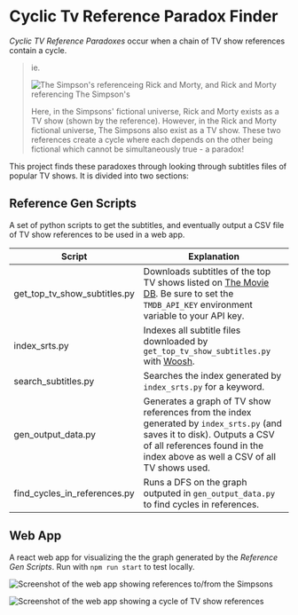 # Cyclic Tv Reference Paradox Finder

*Cyclic TV Reference Paradoxes* occur when a chain of TV show references contain a cycle.

> ie.
> 
> ![The Simpson's referenceing Rick and Morty, and Rick and Morty referencing The Simpson's](https://user-images.githubusercontent.com/13925440/171424139-e3c2a23c-e3f1-4913-88b3-d83fcc6f9f63.png)
> 
> Here, in the Simpsons' fictional universe, Rick and Morty exists as a TV show (shown by the reference). However, in the Rick and Morty fictional universe, The Simpsons also exist as a TV show. These two references create a cycle where each depends on the other being fictional which cannot be simultaneously true - a paradox!

This project finds these paradoxes through looking through subtitles files of popular TV shows. It is divided into two sections:

## Reference Gen Scripts
A set of python scripts to get the subtitles, and eventually output a CSV file of TV show references to be used in a web app.

| Script | Explanation |
| -----  | ----------- |
| get_top_tv_show_subtitles.py | Downloads subtitles of the top TV shows listed on [The Movie DB](https://www.themoviedb.org/). Be sure to set the `TMDB_API_KEY` environment variable to your API key. |
| index_srts.py | Indexes all subtitle files downloaded by `get_top_tv_show_subtitles.py` with [Woosh](https://github.com/mchaput/whoosh). |
| search_subtitles.py | Searches the index generated by `index_srts.py` for a keyword. |
| gen_output_data.py | Generates a graph of TV show references from the index generated by `index_srts.py` (and saves it to disk). Outputs a CSV of all references found in the index above as well a CSV of all TV shows used. |
| find_cycles_in_references.py | Runs a DFS on the graph outputed in `gen_output_data.py` to find cycles in references. |

## Web App
A react web app for visualizing the the graph generated by the *Reference Gen Scripts*. Run with `npm run start` to test locally.

![Screenshot of the web app showing references to/from the Simpsons](https://user-images.githubusercontent.com/13925440/171429498-fb549072-f1e3-4e5d-9a5d-d53f71a0e670.png)

![Screenshot of the web app showing a cycle of TV show references](https://user-images.githubusercontent.com/13925440/171429268-32ead231-f55b-4cc8-b695-e7a59e67606a.png)
